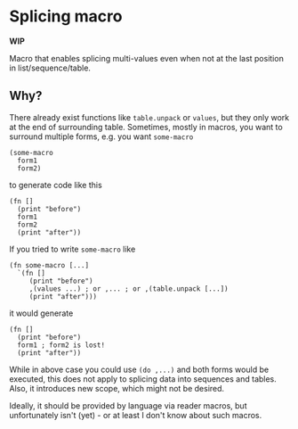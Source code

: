 # Splicing macro

**WIP**

Macro that enables splicing multi-values even when not at the last position in list/sequence/table.

## Why?

There already exist functions like `table.unpack` or `values`, but they only work at the end of surrounding table.
Sometimes, mostly in macros, you want to surround multiple forms, e.g. you want `some-macro`
```fennel
(some-macro
  form1
  form2)
```
to generate code like this
```fennel
(fn []
  (print "before")
  form1
  form2
  (print "after"))
```
If you tried to write `some-macro` like
```fennel
(fn some-macro [...]
  `(fn []
     (print "before")
     ,(values ...) ; or ,... ; or ,(table.unpack [...])
     (print "after")))
```
it would generate
```fennel
(fn []
  (print "before")
  form1 ; form2 is lost!
  (print "after"))
```

While in above case you could use `(do ,...)` and both forms would be executed, this does not apply to splicing data into sequences and tables.
Also, it introduces new scope, which might not be desired.

Ideally, it should be provided by language via reader macros, but unfortunately isn't (yet) - or at least I don't know
about such macros.

